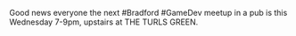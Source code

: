 Good news everyone the next #Bradford #GameDev meetup in a pub is this Wednesday 7-9pm, upstairs at THE TURLS GREEN. 